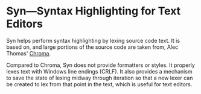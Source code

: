 # Syn—Syntax Highlighting for Text Editors

Syn helps perform syntax highlighting by lexing source code text. It is based on, and large portions of the source code are taken from, Alec Thomas' [Chroma](https://github.com/alecthomas/chroma). 

Compared to Chroma, Syn does not provide formatters or styles. It properly lexes text with Windows line endings (CRLF). It also provides a mechanism to save the state of lexing midway through iteration so that a new lexer can be created to lex from that point in the text, which is useful for text editors.

